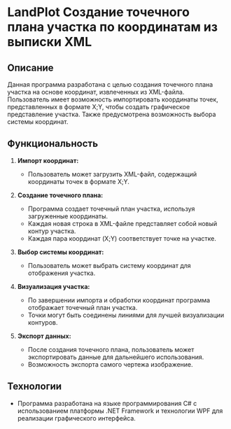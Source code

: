 # LandPlot Создание точечного плана участка по координатам из выписки XML

## Описание
Данная программа разработана с целью создания точечного плана участка на основе координат, извлеченных из XML-файла. Пользователь имеет возможность импортировать координаты точек, представленных в формате X;Y, чтобы создать графическое представление участка. Также предусмотрена возможность выбора системы координат.

## Функциональность
1. **Импорт координат:**
   - Пользователь может загрузить XML-файл, содержащий координаты точек в формате X;Y.

2. **Создание точечного плана:**
   - Программа создает точечный план участка, используя загруженные координаты.
   - Каждая новая строка в XML-файле представляет собой новый контур участка.
   - Каждая пара координат (X;Y) соответствует точке на участке.

3. **Выбор системы координат:**
   - Пользователь может выбрать систему координат для отображения участка.

4. **Визуализация участка:**
   - По завершении импорта и обработки координат программа отображает точечный план участка.
   - Точки могут быть соединены линиями для лучшей визуализации контуров.

6. **Экспорт данных:**
   - После создания точечного плана, пользователь может экспортировать данные для дальнейшего использования.
   - Возможность экспорта самого чертежа изображение.

## Технологии
- Программа разработана на языке программирования C# с использованием платформы .NET Framework и технологии WPF для реализации графического интерфейса.

